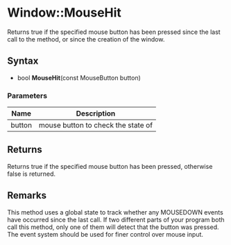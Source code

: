 # Window::MouseHit #
Returns true if the specified mouse button has been pressed since the last call to the method, or since the creation of the window.

## Syntax ##
- bool **MouseHit**(const MouseButton button)

### Parameters ###
| Name | Description |
|---|---|
| button | mouse button to check the state of |

## Returns ##
Returns true if the specified mouse button has been pressed, otherwise false is returned.

## Remarks ##
This method uses a global state to track whether any MOUSEDOWN events have occurred since the last call. If two different parts of your program both call this method, only one of them will detect that the button was pressed. The event system should be used for finer control over mouse input.